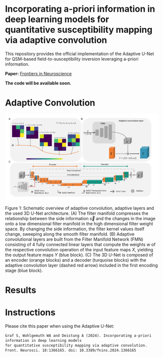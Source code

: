 # Incorporating a-priori information in deep learning models for quantitative susceptibility mapping via adaptive convolution

This repository provides the official implementation of the Adaptive U-Net for QSM-based field-to-susceptibility inversion leveraging a-priori information.

**Paper:** [Frontiers in Neuroscience](https://doi.org/10.3389/fnins.2024.1366165 )


**The code will be available soon.**


# Adaptive Convolution

![](Figures/Figure1.png)

Figure 1: Schematic overview of adaptive convolution, adaptive layers and the used 3D U-Net architecture. (A) The filter manifold compresses the relationship between the side information $\vec{s}$ and the changes in the image onto a low dimensional filter manifold in the high dimensional filter weight space. By changing the side information, the filter kernel values itself change, sweeping along the smooth filter manifold. (B) Adaptive convolutional layers are built from the Filter Manifold Network (FMN) consisting of 4 fully connected linear layers that compute the weights *w* of the respective convolution operation of the input feature maps *X*, yielding the output feature maps *Y* (blue block). (C) The 3D U-Net is composed of an encoder (orange blocks) and a decoder (turquoise blocks) with the adaptive convolution layer (dashed red arrow) included in the first encoding stage (blue block).

# Results

# Instructions 


Please cite this paper when using the Adaptive U-Net: 

    Graf S, Wohlgemuth WA and Deistung A (2024). Incorporating a-priori information in deep learning models 
    for quantitative susceptibility mapping via adaptive convolution. Front. Neurosci. 18:1366165. doi: 10.3389/fnins.2024.1366165       
